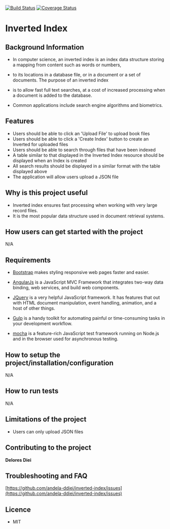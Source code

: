 [![Build Status](https://travis-ci.org/Andela-ddiei/Inverted-Index.svg?branch=master)](https://travis-ci.org/Andela-ddiei/Inverted-Index)
[![Coverage Status](https://coveralls.io/repos/github/Andela-ddiei/Inverted-Index/badge.svg?branch=master)](https://coveralls.io/github/Andela-ddiei/Inverted-Index?branch=master)
# Inverted Index
## Background Information

- In computer science, an inverted index is an index data structure storing a mapping from content such as words or numbers, 
- to its locations in a database file, or in a document or a set of documents. The purpose of an inverted index 
- is to allow fast full text searches, at a cost of increased processing when a document is added to the database.

- Common applications include search engine algorithms and biometrics.

## Features

- Users should be able to click an 'Upload File' to upload book files
- Users should be able to click a 'Create Index' button to create an Inverted for uploaded files
- Users should be able to search through files that have been indexed
- A table similar to that displayed in the Inverted Index resource should be displayed when an Index is created
- All search results should be displayed in a similar format with the table displayed above
- The application will allow users upload a JSON file

## Why is this project useful

- Inverted index ensures fast processing when working with very large record files.
- It is the most popular data structure used in document retrieval systems.

## How users can get started with the project
N/A

## Requirements

- [Bootstrap](http://getbootstrap.com/) makes styling responsive web pages faster and easier. 
   
- [AngularJs](https://angularjs.org/) is a JavaScript MVC Framework that integrates two-way data binding, web services, and build web components. 
   
- [JQuery](https://jquery.com/) is a very helpful JavaScript framework. It has features that out with HTML document manipulation, event handling, animation, and a host of other things. 
    
- [Gulp](https://gulpjs.com) is a handy toolkit for automating painful or time-consuming tasks in your development workflow. 
- [mocha](https://mochajs.org) is a feature-rich JavaScript test framework running on Node.js and in the browser used for asynchronous testing.

## How to setup the project/installation/configuration

N/A

## How to run tests

N/A

## Limitations of the project

- Users can only upload JSON files

## Contributing to the project

**Delores Diei**
## Troubleshooting and FAQ

[https://github.com/andela-ddiei/inverted-index/issues](https://github.com/andela-ddiei/inverted-index/issues)

## Licence

- MIT


